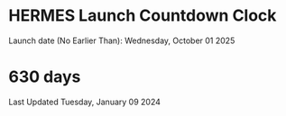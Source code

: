 # HERMES Launch Countdown Clock

Launch date (No Earlier Than): Wednesday, October 01 2025
# 630 days

Last Updated Tuesday, January 09 2024